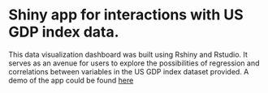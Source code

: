 # Shiny app for interactions with US GDP index data. 

This data visualization dashboard was built using Rshiny and Rstudio. It serves as an avenue for users to explore the possibilities of regression and correlations between variables in the US GDP index dataset provided. A demo of the app could be found [here](https://fabianokafor369.shinyapps.io/GDPapp/)

